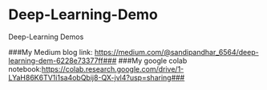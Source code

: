 # Deep-Learning-Demo
Deep-Learning Demos

###My Medium blog link: https://medium.com/@sandipandhar_6564/deep-learning-dem-6228e73377ff###
###My google colab notebook:https://colab.research.google.com/drive/1-LYaH86K6TV1i1sa4obQbij8-QX-jvl4?usp=sharing###
